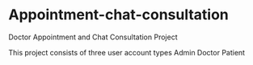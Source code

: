 # Appointment-chat-consultation
Doctor Appointment and Chat Consultation Project

This project consists of three user account types
Admin
Doctor
Patient